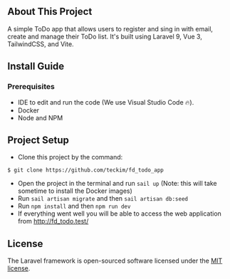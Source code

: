 ## About This Project

A simple ToDo app that allows users to register and sing in with email, create and manage their ToDo list.
It's built using Laravel 9, Vue 3, TailwindCSS, and Vite.

## Install Guide

### Prerequisites

- IDE to edit and run the code (We use Visual Studio Code 🔥).
- Docker
- Node and NPM

## Project Setup

- Clone this project by the command: 

```
$ git clone https://github.com/teckim/fd_todo_app
```

- Open the project in the terminal and run `sail up` (Note: this will take sometime to install the Docker images)
- Run `sail artisan migrate` and then `sail artisan db:seed`
- Run `npm install` and then `npm run dev`
- If everything went well you will be able to access the web application from http://fd_todo.test/

## License

The Laravel framework is open-sourced software licensed under the [MIT license](https://opensource.org/licenses/MIT).
